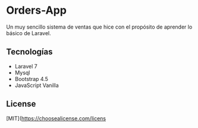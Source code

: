 # Orders-App
Un muy sencillo sistema de ventas que hice con el propósito de aprender lo básico de Laravel.

## Tecnologías
- Laravel 7
- Mysql
- Bootstrap 4.5
- JavaScript Vanilla

## License
[MIT](https://choosealicense.com/licens
